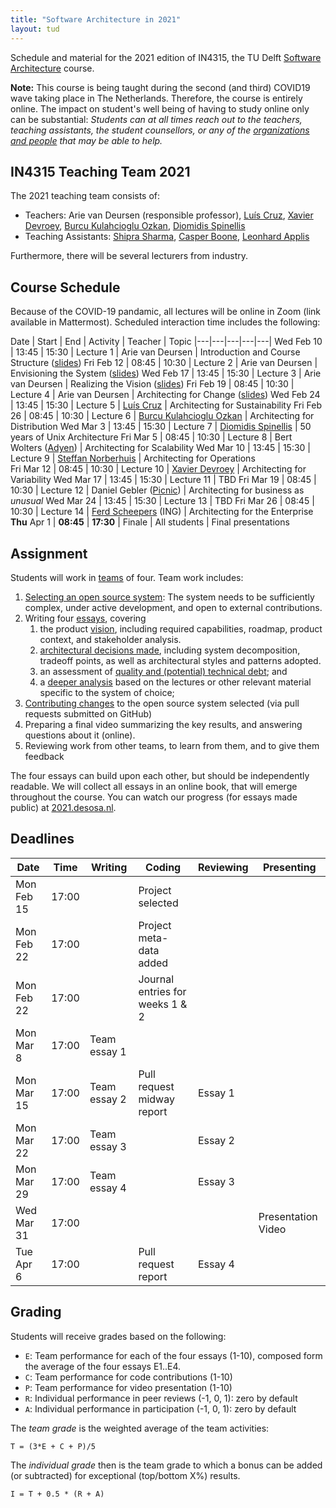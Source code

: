 ```yaml
---
title: "Software Architecture in 2021"
layout: tud
---
```


Schedule and material for the 2021 edition of IN4315, the TU Delft [Software Architecture](../index.html) course.

**Note:** This course is being taught during the second (and third) COVID19 wave taking place in The Netherlands. Therefore, the course is entirely online.
The impact on student's well being of having to study online only can be substantial:
_Students can at all times reach out to the teachers, teaching assistants, 
the student counsellors, or any of the 
[organizations and people](slides/student-well-being.pdf) that may be able to help._



## IN4315 Teaching Team 2021

The 2021 teaching team consists of:

- Teachers: Arie van Deursen (responsible professor), [Luís Cruz][luis], [Xavier Devroey][xavier], [Burcu Kulahcioglu Ozkan][burcu], [Diomidis Spinellis][diomidis]
- Teaching Assistants: [Shipra Sharma][shipra], [Casper Boone][casper], [Leonhard Applis][leonhard]


[xavier]: http://xdevroey.be/
[luis]: https://luiscruz.github.io/
[burcu]: https://burcuku.github.io/home/
[diomidis]: https://en.wikipedia.org/wiki/Diomidis_Spinellis
[casper]: https://github.com/casperboone
[shipra]: https://nl.linkedin.com/in/shiprasharma0312
[ferd]: https://nl.linkedin.com/in/ferdscheepers
[leonhard]: https://github.com/Twonki



<!--

- Casper Boone (Teaching assistent)
- Xavier Devroey (co-teacher, variability)
- Marco Di Biase (co-teacher, quality)
- Ayushi Rastogi (co-teacher, social aspects)

-->

Furthermore, there will be several lecturers from industry.


<a id="schedule"></a>

## Course Schedule

Because of the COVID-19 pandamic, all lectures will be online in Zoom (link available in Mattermost).
Scheduled interaction time includes the following:


Date | Start | End | Activity | Teacher | Topic
|---|---|---|---|---|
Wed Feb 10 | 13:45 | 15:30 | Lecture 1 | Arie van Deursen         | Introduction and Course Structure ([slides](slides/overview2021.pdf))
Fri Feb 12 | 08:45 | 10:30 | Lecture 2 | Arie van Deursen         | Envisioning the System ([slides](slides/envisioning-the-system.pdf))
Wed Feb 17 | 13:45 | 15:30 | Lecture 3 | Arie van Deursen         | Realizing the Vision ([slides](slides/contributions-and-views.pdf))
Fri Feb 19 | 08:45 | 10:30 | Lecture 4 | Arie van Deursen         | Architecting for Change ([slides](slides/architecting-for-change.pdf))
Wed Feb 24 | 13:45 | 15:30 | Lecture 5 | [Luís Cruz][luis]        | Architecting for Sustainability
Fri Feb 26 | 08:45 | 10:30 | Lecture 6 | [Burcu Kulahcioglu Ozkan][burcu]     | Architecting for Distribution
Wed Mar 3  | 13:45 | 15:30 | Lecture 7 | [Diomidis Spinellis][diomidis] | 50 years of Unix Architecture
Fri Mar 5  | 08:45 | 10:30 | Lecture 8 | Bert Wolters ([Adyen])     | Architecting for Scalability
Wed Mar 10 | 13:45 | 15:30 | Lecture 9 | [Steffan Norberhuis][norberhuis]      | Architecting for Operations		
Fri Mar 12 | 08:45 | 10:30 | Lecture 10 | [Xavier Devroey][xavier] | Architecting for Variability
Wed Mar 17 | 13:45 | 15:30 | Lecture 11 | TBD 
Fri Mar 19 | 08:45 | 10:30 | Lecture 12 | Daniel Gebler ([Picnic])  | Architecting for business as _unusual_
Wed Mar 24 | 13:45 | 15:30 | Lecture 13 | TBD
Fri Mar 26 | 08:45 | 10:30 | Lecture 14 | [Ferd Scheepers][ferd] (ING) | Architecting for the Enterprise
**Thu** Apr 1 | **08:45** | **17:30** | Finale | All students | Final presentations


[picnic]: https://blog.picnic.nl/
[adyen]: https://www.adyen.com/
[norberhuis]: https://www.norberhuis.nl/



## Assignment

Students will work in [teams](assignment.html#team-formation) of four.
Team work includes:

1. [Selecting an open source system](assignment.html#picking): The system needs to be sufficiently complex, under active development, and open to external contributions.
2. Writing four [essays](assignment.html#essays), covering
    1. the product [vision](assignment.html#vision), including required capabilities, roadmap, product context, and stakeholder analysis.
    2. [architectural decisions made](assignment.html#architecture), including system decomposition, tradeoff points, as well as architectural styles and patterns adopted.
    3. an assessment of [quality and (potential) technical debt](assignment.html#quality); and
    4. a [deeper analysis](assignment.html#deepening) based on the lectures or other relevant material specific to the system of choice;
3. [Contributing changes](assignment.html#contributions) to the open source system selected (via pull requests submitted on GitHub)
4. Preparing a final video summarizing the key results, and answering questions about it (online).
5. Reviewing work from other teams, to learn from them, and to give them feedback

The four essays can build upon each other, but should be independently readable.
We will collect all essays in an online book, that will emerge throughout the course.
You can watch our progress (for essays made public) at [2021.desosa.nl][desosa2021].

[desosa2021]: https://2021.desosa.nl



## Deadlines

Date       | Time  | Writing      | Coding                    | Reviewing | Presenting
|---|---|---|---|---|---|
Mon Feb 15 | 17:00 |              | Project selected          |           |
Mon Feb 22 | 17:00 |              | Project meta-data added   |           |
Mon Feb 22 | 17:00 |              | Journal entries for weeks 1 & 2 |           |
Mon Mar 8  | 17:00 | Team essay 1 |                           |           |
Mon Mar 15 | 17:00 | Team essay 2 | Pull request midway report| Essay 1   |
Mon Mar 22 | 17:00 | Team essay 3 |                           | Essay 2   |
Mon Mar 29 | 17:00 | Team essay 4 |                           | Essay 3   |
Wed Mar 31 | 17:00 |              |                           |           | Presentation Video
Tue Apr 6  | 17:00 |              | Pull request report       | Essay 4   |


## Grading

Students will receive grades based on the following:

- `E`: Team performance for each of the four essays (1-10), composed form the average of the four essays E1..E4.
- `C`: Team performance for code contributions (1-10)
- `P`: Team performance for video presentation (1-10)
- `R`: Individual performance in peer reviews (-1, 0, 1): zero by default
- `A`: Individual performance in participation (-1, 0, 1): zero by default

The _team grade_ is the weighted average of the team activities:

    T = (3*E + C + P)/5

The _individual grade_ then is the team grade to which a bonus can be added (or subtracted) for exceptional (top/bottom X%) results.

	I = T + 0.5 * (R + A)
